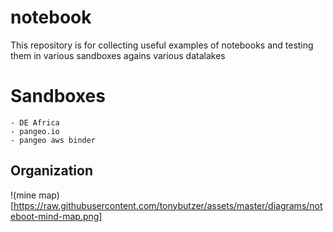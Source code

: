 # notebook

This repository is for collecting useful examples of notebooks and testing them in various sandboxes agains various datalakes

# Sandboxes
	- DE Africa
	- pangeo.io
	- pangeo aws binder

## Organization

!(mine map)[https://raw.githubusercontent.com/tonybutzer/assets/master/diagrams/noteboot-mind-map.png]
